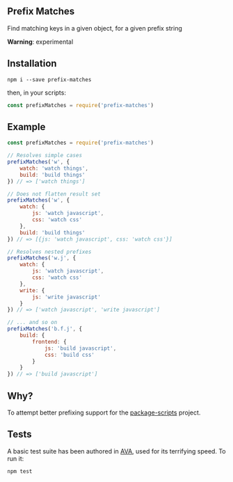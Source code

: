 Prefix Matches
---

Find matching keys in a given object, for a given prefix string

**Warning**: experimental

## Installation

	npm i --save prefix-matches

then, in your scripts:

```js
const prefixMatches = require('prefix-matches')
```

## Example

```js
const prefixMatches = require('prefix-matches')

// Resolves simple cases
prefixMatches('w', {
	watch: 'watch things',
	build: 'build things'
}) // => ['watch things']

// Does not flatten result set
prefixMatches('w', {
	watch: {
		js: 'watch javascript',
		css: 'watch css'
	},
	build: 'build things'
}) // => [{js: 'watch javascript', css: 'watch css'}]

// Resolves nested prefixes
prefixMatches('w.j', {
	watch: {
		js: 'watch javascript',
		css: 'watch css'
	},
	write: {
		js: 'write javascript'
	}
}) // => ['watch javascript', 'write javascript']

// ... and so on
prefixMatches('b.f.j', {
	build: {
		frontend: {
			js: 'build javascript',
			css: 'build css'
		}
	}
}) // => ['build javascript']
```

## Why?

To attempt better prefixing support for the [package-scripts](https://github.com/kentcdodds/p-s) project.

## Tests

A basic test suite has been authored in [AVA](https://github.com/sindresorhus/ava), used for its terrifying speed. To run it:

	npm test
